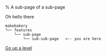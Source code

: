 % A sub-page of a sub-page

Oh hello there

```
makebakery
└── features
    └── sub-page
        └── sub-sub-page   <-- you are here
```
[Go up a level](..)
